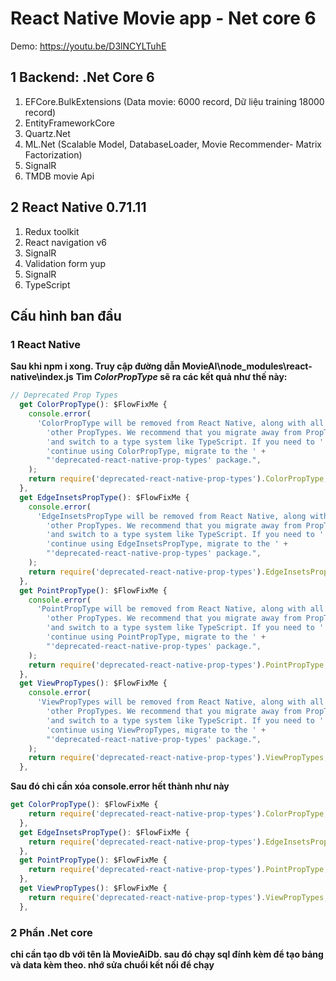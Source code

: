 # React Native Movie app - Net core 6
Demo: https://youtu.be/D3lNCYLTuhE
## 1 Backend: .Net Core 6
<ol>
  <li>EFCore.BulkExtensions (Data movie: 6000 record, Dữ liệu training 18000 record)</li>
  <li>EntityFrameworkCore</li>
  <li>Quartz.Net</li>
  <li>ML.Net (Scalable Model, DatabaseLoader, Movie Recommender- Matrix Factorization)</li>
  <li>SignalR</li>
  <li>TMDB movie Api</li>
</ol>

## 2 React Native 0.71.11
<ol>
  <li>Redux toolkit</li>
  <li>React navigation v6</li>
  <li>SignalR</li>
  <li>Validation form yup</li>
  <li>SignalR</li>
  <li>TypeScript</li>
</ol>



## Cấu hình ban đầu
### 1 React Native
**Sau khi npm i xong. Truy cập đường dẫn MovieAI\node_modules\react-native\index.js**
**Tìm *ColorPropType* sẽ ra các kết quả như thế này:**
```javascript
// Deprecated Prop Types
  get ColorPropType(): $FlowFixMe {
    console.error(
      'ColorPropType will be removed from React Native, along with all ' +
        'other PropTypes. We recommend that you migrate away from PropTypes ' +
        'and switch to a type system like TypeScript. If you need to ' +
        'continue using ColorPropType, migrate to the ' +
        "'deprecated-react-native-prop-types' package.",
    );
    return require('deprecated-react-native-prop-types').ColorPropType;
  },
  get EdgeInsetsPropType(): $FlowFixMe {
    console.error(
      'EdgeInsetsPropType will be removed from React Native, along with all ' +
        'other PropTypes. We recommend that you migrate away from PropTypes ' +
        'and switch to a type system like TypeScript. If you need to ' +
        'continue using EdgeInsetsPropType, migrate to the ' +
        "'deprecated-react-native-prop-types' package.",
    );
    return require('deprecated-react-native-prop-types').EdgeInsetsPropType;
  },
  get PointPropType(): $FlowFixMe {
    console.error(
      'PointPropType will be removed from React Native, along with all ' +
        'other PropTypes. We recommend that you migrate away from PropTypes ' +
        'and switch to a type system like TypeScript. If you need to ' +
        'continue using PointPropType, migrate to the ' +
        "'deprecated-react-native-prop-types' package.",
    );
    return require('deprecated-react-native-prop-types').PointPropType;
  },
  get ViewPropTypes(): $FlowFixMe {
    console.error(
      'ViewPropTypes will be removed from React Native, along with all ' +
        'other PropTypes. We recommend that you migrate away from PropTypes ' +
        'and switch to a type system like TypeScript. If you need to ' +
        'continue using ViewPropTypes, migrate to the ' +
        "'deprecated-react-native-prop-types' package.",
    );
    return require('deprecated-react-native-prop-types').ViewPropTypes;
  },
```
**Sau đó chỉ cần xóa console.error hết thành như này**
```javascript
get ColorPropType(): $FlowFixMe {
    return require('deprecated-react-native-prop-types').ColorPropType;
  },
  get EdgeInsetsPropType(): $FlowFixMe {
    return require('deprecated-react-native-prop-types').EdgeInsetsPropType;
  },
  get PointPropType(): $FlowFixMe {
    return require('deprecated-react-native-prop-types').PointPropType;
  },
  get ViewPropTypes(): $FlowFixMe {
    return require('deprecated-react-native-prop-types').ViewPropTypes;
  },
```

### 2 Phần .Net core
**chỉ cần tạo db với tên là MovieAiDb. sau đó chạy sql đính kèm để tạo bảng và data kèm theo. nhớ sửa chuổi kết nối để chạy**

